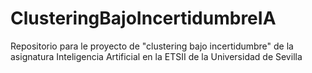 # ClusteringBajoIncertidumbreIA
Repositorio para le proyecto de "clustering bajo incertidumbre" de la asignatura Inteligencia Artificial en la ETSII de la Universidad de Sevilla

